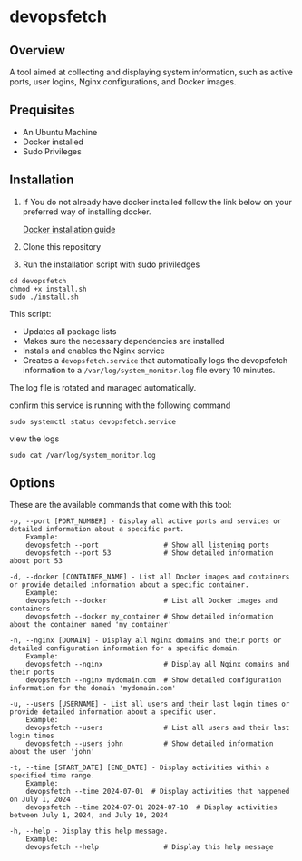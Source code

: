# devopsfetch

## Overview
A tool aimed at collecting and displaying system information, such as active ports, user logins, Nginx configurations, and Docker images.
## Prequisites
* An Ubuntu Machine
* Docker installed
* Sudo Privileges

## Installation
1. If You do not already have docker installed follow the link below on your preferred way of installing docker.


    [Docker installation guide](https://docs.docker.com/engine/install/)

3. Clone this repository
4. Run the installation script with sudo priviledges
```
cd devopsfetch
chmod +x install.sh
sudo ./install.sh
```
This script:
* Updates all package lists
* Makes sure the necessary dependencies are installed
* Installs and enables the Nginx service
* Creates a `devopsfetch.service` that automatically logs the devopsfetch information to a `/var/log/system_monitor.log` file every 10 minutes.


The log file is rotated and managed automatically.


  confirm this service is running with the following command
  ```
  sudo systemctl status devopsfetch.service
  ```
  view the logs
  ````
  sudo cat /var/log/system_monitor.log
  ````

## Options
These are the available commands that come with this tool:
```
-p, --port [PORT_NUMBER] - Display all active ports and services or detailed information about a specific port.
    Example:
    devopsfetch --port                # Show all listening ports
    devopsfetch --port 53             # Show detailed information about port 53

-d, --docker [CONTAINER_NAME] - List all Docker images and containers or provide detailed information about a specific container.
    Example:
    devopsfetch --docker              # List all Docker images and containers
    devopsfetch --docker my_container # Show detailed information about the container named 'my_container'

-n, --nginx [DOMAIN] - Display all Nginx domains and their ports or detailed configuration information for a specific domain.
    Example:
    devopsfetch --nginx               # Display all Nginx domains and their ports
    devopsfetch --nginx mydomain.com  # Show detailed configuration information for the domain 'mydomain.com'

-u, --users [USERNAME] - List all users and their last login times or provide detailed information about a specific user.
    Example:
    devopsfetch --users               # List all users and their last login times
    devopsfetch --users john          # Show detailed information about the user 'john'

-t, --time [START_DATE] [END_DATE] - Display activities within a specified time range.
    Example:
    devopsfetch --time 2024-07-01  # Display activities that happened on July 1, 2024
    devopsfetch --time 2024-07-01 2024-07-10  # Display activities between July 1, 2024, and July 10, 2024

-h, --help - Display this help message.
    Example:
    devopsfetch --help                # Display this help message
```

